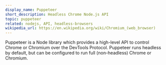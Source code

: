 ```yaml
---
display_name: Puppeteer
short_description: Headless Chrome Node.js API
topic: puppeteer
related: nodejs, API, headless-browsers
wikipedia_url: https://en.wikipedia.org/wiki/Chromium_(web_browser)
---
```

Puppeteer is a Node library which provides a high-level API to control Chrome or Chromium over the DevTools Protocol. Puppeteer runs headless by default, but can be configured to run full (non-headless) Chrome or Chromium.
